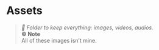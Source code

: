 # Assets
> *📍 Folder to keep everything: images, videos, audios.*
> <br> **©️ Note**
> <br> All of these images isn’t mine.
